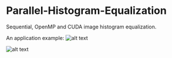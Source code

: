 # Parallel-Histogram-Equalization
Sequential, OpenMP and CUDA image histogram equalization.

An application example:
![alt text](code/CUDA_histogram_equalization/src/images/duomo2.png&s=200 "Original Image")

![alt text](code/CUDA_histogram_equalization/src/saved/duomo2_eq.png&s=200 "Equalized Image")
